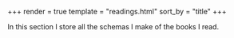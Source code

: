 +++
render = true
template = "readings.html"
sort_by = "title"
+++

In this section I store all the schemas I make of the books I read.